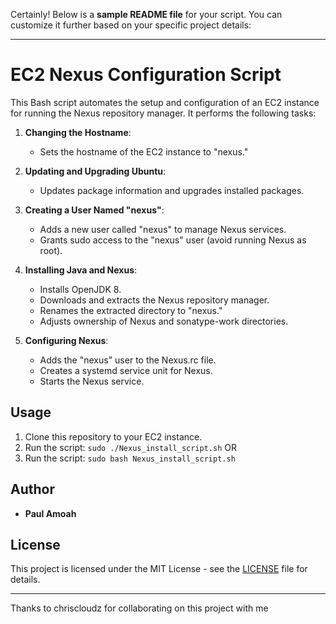 Certainly! Below is a **sample README file** for your script. You can customize it further based on your specific project details:

---

# EC2 Nexus Configuration Script

This Bash script automates the setup and configuration of an EC2 instance for running the Nexus repository manager. It performs the following tasks:

1. **Changing the Hostname**:
   - Sets the hostname of the EC2 instance to "nexus."

2. **Updating and Upgrading Ubuntu**:
   - Updates package information and upgrades installed packages.

3. **Creating a User Named "nexus"**:
   - Adds a new user called "nexus" to manage Nexus services.
   - Grants sudo access to the "nexus" user (avoid running Nexus as root).

4. **Installing Java and Nexus**:
   - Installs OpenJDK 8.
   - Downloads and extracts the Nexus repository manager.
   - Renames the extracted directory to "nexus."
   - Adjusts ownership of Nexus and sonatype-work directories.

5. **Configuring Nexus**:
   - Adds the "nexus" user to the Nexus.rc file.
   - Creates a systemd service unit for Nexus.
   - Starts the Nexus service.

## Usage

1. Clone this repository to your EC2 instance.
2. Run the script: `sudo ./Nexus_install_script.sh` OR
3. Run the script: `sudo bash Nexus_install_script.sh`
## Author

- **Paul Amoah**

## License

This project is licensed under the MIT License - see the [LICENSE](LICENSE) file for details.

---
Thanks to chriscloudz for collaborating on this project with me

